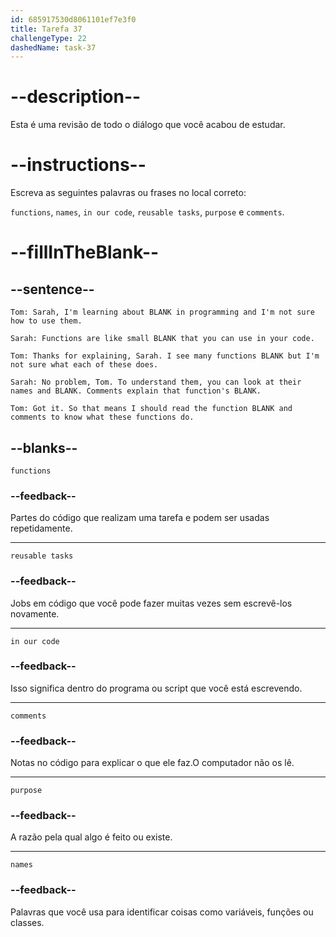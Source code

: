 ```yaml
---
id: 685917530d8061101ef7e3f0
title: Tarefa 37
challengeType: 22
dashedName: task-37
---
```


<!-- REVIEW -->

# --description--

Esta é uma revisão de todo o diálogo que você acabou de estudar.

# --instructions--

Escreva as seguintes palavras ou frases no local correto:

`functions`, `names`, `in our code`, `reusable tasks`, `purpose` e `comments`.

# --fillInTheBlank--

## --sentence--

`Tom: Sarah, I'm learning about BLANK in programming and I'm not sure how to use them.`

`Sarah: Functions are like small BLANK that you can use in your code.`

`Tom: Thanks for explaining, Sarah. I see many functions BLANK but I'm not sure what each of these does.`

`Sarah: No problem, Tom. To understand them, you can look at their names and BLANK. Comments explain that function's BLANK.`

`Tom: Got it. So that means I should read the function BLANK and comments to know what these functions do.`

## --blanks--

`functions`

### --feedback--

Partes do código que realizam uma tarefa e podem ser usadas repetidamente.

---

`reusable tasks`

### --feedback--

Jobs em código que você pode fazer muitas vezes sem escrevê-los novamente.

---

`in our code`

### --feedback--

Isso significa dentro do programa ou script que você está escrevendo.

---

`comments`

### --feedback--

Notas no código para explicar o que ele faz.O computador não os lê.

---

`purpose`

### --feedback--

A razão pela qual algo é feito ou existe.

---

`names`

### --feedback--

Palavras que você usa para identificar coisas como variáveis, funções ou classes.
